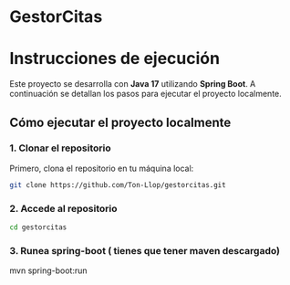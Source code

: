 # GestorCitas
# Instrucciones de ejecución

Este proyecto se desarrolla con **Java 17** utilizando **Spring Boot**. A continuación se detallan los pasos para ejecutar el proyecto localmente.

##  Cómo ejecutar el proyecto localmente

### 1. Clonar el repositorio

Primero, clona el repositorio en tu máquina local:

```bash
git clone https://github.com/Ton-Llop/gestorcitas.git
```
### 2. Accede  al repositorio

```bash
cd gestorcitas
```
### 3. Runea spring-boot ( tienes que tener maven descargado)

mvn spring-boot:run
